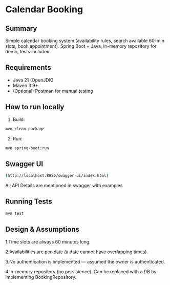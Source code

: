 # Calendar Booking 

## Summary
Simple calendar booking system (availability rules, search available 60-min slots, book appointment). Spring Boot + Java, in-memory repository for demo, tests included.

## Requirements
- Java 21 (OpenJDK)
- Maven 3.9+
- (Optional) Postman for manual testing

## How to run locally

1. Build:
```bash
mvn clean package
`````

2. Run:
```bash
mvn spring-boot:run
`````

## Swagger UI
```bash
(http://localhost:8080/swagger-ui/index.html)
`````
All API Details are mentioned in swagger with examples

## Running Tests
```bash
mvn test
`````

## Design & Assumptions

1.Time slots are always 60 minutes long.

2.Availabilities are per-date (a date cannot have overlapping times).

3.No authentication is implemented — assumed the owner is authenticated.

4.In-memory repository (no persistence). Can be replaced with a DB by implementing BookingRepository.




